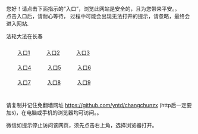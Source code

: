 您好！请点击下面指示的“入口”，浏览此网站是安全的，且为您带来平安。。 <br/>
点击入口后，请耐心等待， 过程中可能会出现无法打开的提示，请忽略，最终会进入网站. </br>

法轮大法在长春<br/>
<div style="padding:10px"><a style="margin:20px" target="_blank" href="https://dalgx53e2zyxn.cloudfront.net/2Qpsp?ilkhy" id="ccLink1" rel="nofollow">入口1</a> <a target="_blank" style="margin:20px" href="https://d26uc2ggajgu6o.cloudfront.net/2Qpsp?ebkkn" id="ccLink2" rel="nofollow">入口2</a> <a style="margin:20px" target="_blank" href="https://du2gz2mha8lsn.cloudfront.net/2Qpsp?yrxqlbb" id="ccLink3" rel="nofollow">入口3</a></div>

<div style="padding:10px" ><a style="margin:20px" target="_blank" href="https://dalgx53e2zyxn.cloudfront.net/2Qpsp?ilkhy" id="ccLink4" rel="nofollow">入口4</a> <a style="margin:20px" href="https://d26uc2ggajgu6o.cloudfront.net/2Qpsp?ebkkn" target="_blank" id="ccLink5" rel="nofollow">入口5</a> <a style="margin:20px" href="https://du2gz2mha8lsn.cloudfront.net/2Qpsp?yrxqlbb" target="_blank" id="ccLink6" rel="nofollow">入口6</a></div>

<div style="padding:10px"><a style="margin:20px" target="_blank" href="https://dalgx53e2zyxn.cloudfront.net/2Qpsp?ilkhy" id="ccLink7" rel="nofollow">入口7</a> <a style="margin:20px" href="https://d26uc2ggajgu6o.cloudfront.net/2Qpsp?ebkkn" target="_blank" id="ccLink8" rel="nofollow">入口8</a> <a style="margin:20px" target="_blank" href="https://du2gz2mha8lsn.cloudfront.net/2Qpsp?yrxqlbb" id="ccLink9" rel="nofollow">入口9</a></div>

<br/>



请复制并记住免翻墙网址 https://github.com/yntd/changchunzx (http后一定要加s)，在电脑或手机的浏览器均可访问。。<br/>

微信如提示停止访问该网页，须先点击右上角，选择浏览器打开。
